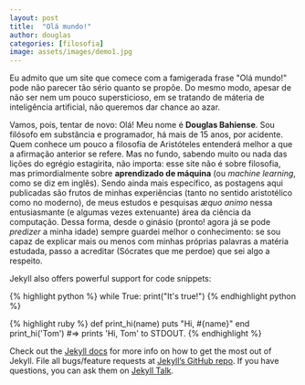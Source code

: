 ```yaml
---
layout: post
title:  "Olá mundo!"
author: douglas
categories: [filosofia]
image: assets/images/demo1.jpg
---
```

Eu admito que um site que comece com a famigerada frase "Olá mundo!" pode não parecer tão sério quanto se propõe. Do mesmo modo, apesar de não ser nem um pouco supersticioso, em se tratando de máteria de inteligência artificial, não queremos dar chance ao azar.



Vamos, pois, tentar de novo: Olá! Meu nome é **Douglas Bahiense**. Sou filósofo em substância e programador, há mais de 15 anos, por acidente. Quem conhece um pouco a filosofia de Aristóteles entenderá melhor a que a afirmação anterior se refere. Mas no fundo, sabendo muito ou nada das lições do egrégio estagirita, não importa: esse site não é sobre filosofia, mas primordialmente sobre **aprendizado de máquina** (ou *machine learning*, como se diz em inglês). Sendo ainda mais específico, as postagens aqui publicadas são frutos de minhas experiências (tanto no sentido aristotélico como no moderno), de meus estudos e pesquisas *æquo animo* nessa entusiasmante (e algumas vezes extenuante) área da ciência da computação. Dessa forma, desde o ginásio (pronto! agora já se pode *predizer* a minha idade) sempre guardei melhor o conhecimento: se sou capaz de explicar mais ou menos com minhas próprias palavras a matéria estudada, passo a acreditar (Sócrates que me perdoe) que sei algo a respeito.



Jekyll also offers powerful support for code snippets:


{% highlight python %}
while True:
  print("It's true!")
{% endhighlight python %}


{% highlight ruby %}
def print_hi(name)
  puts "Hi, #{name}"
end
print_hi('Tom')
#=> prints 'Hi, Tom' to STDOUT.
{% endhighlight %}

Check out the [Jekyll docs][jekyll-docs] for more info on how to get the most out of Jekyll. File all bugs/feature requests at [Jekyll’s GitHub repo][jekyll-gh]. If you have questions, you can ask them on [Jekyll Talk][jekyll-talk].

[jekyll-docs]: https://jekyllrb.com/docs/home
[jekyll-gh]:   https://github.com/jekyll/jekyll
[jekyll-talk]: https://talk.jekyllrb.com/
